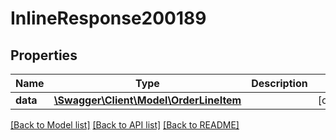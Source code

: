 # InlineResponse200189

## Properties
Name | Type | Description | Notes
------------ | ------------- | ------------- | -------------
**data** | [**\Swagger\Client\Model\OrderLineItem**](OrderLineItem.md) |  | [optional] 

[[Back to Model list]](../../README.md#documentation-for-models) [[Back to API list]](../../README.md#documentation-for-api-endpoints) [[Back to README]](../../README.md)

